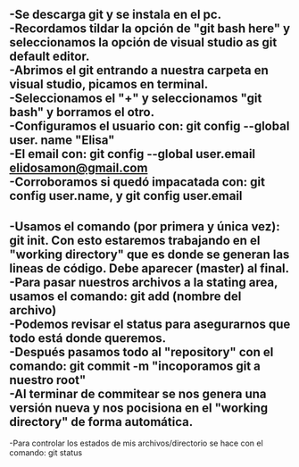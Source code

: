 -Se descarga git y se instala en el pc. <br>
-Recordamos tildar la opción de "git bash here" y seleccionamos la opción de visual studio as git default editor. <br>
-Abrimos el git entrando a nuestra carpeta en visual studio, picamos en terminal. <br>
-Seleccionamos el "+" y seleccionamos "git bash" y borramos el otro. <br>
-Configuramos el usuario con: git config --global user. name "Elisa" <br>
-El email con: git config --global user.email elidosamon@gmail.com <br>
-Corroboramos si quedó impacatada con: git config user.name, y git config user.email <br>
-------
-Usamos el comando (por primera y única vez): git init. Con esto estaremos trabajando en el "working directory" que es donde se generan las lineas de código. Debe aparecer (master) al final. <br>
-Para pasar nuestros archivos a la stating area, usamos el comando: git add (nombre del archivo) <br>
-Podemos revisar el status para asegurarnos que todo está donde queremos. <br>
-Después pasamos todo al "repository" con el comando: git commit -m "incoporamos git a nuestro root" <br>
-Al terminar de commitear se nos genera una versión nueva y nos pocisiona en el "working directory" de forma automática.  <br>
------
-Para controlar los estados de mis archivos/directorio se hace con el comando: git status <br>